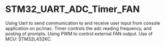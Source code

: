 # STM32_UART_ADC_Timer_FAN
Using Uart to send communication to and receive user input from console application on pc/mac.
Timer controls the adc reading frequency, and posting of prompts. Using PWM to control external FAN output.
Use of MCU: STM32L432KC.
